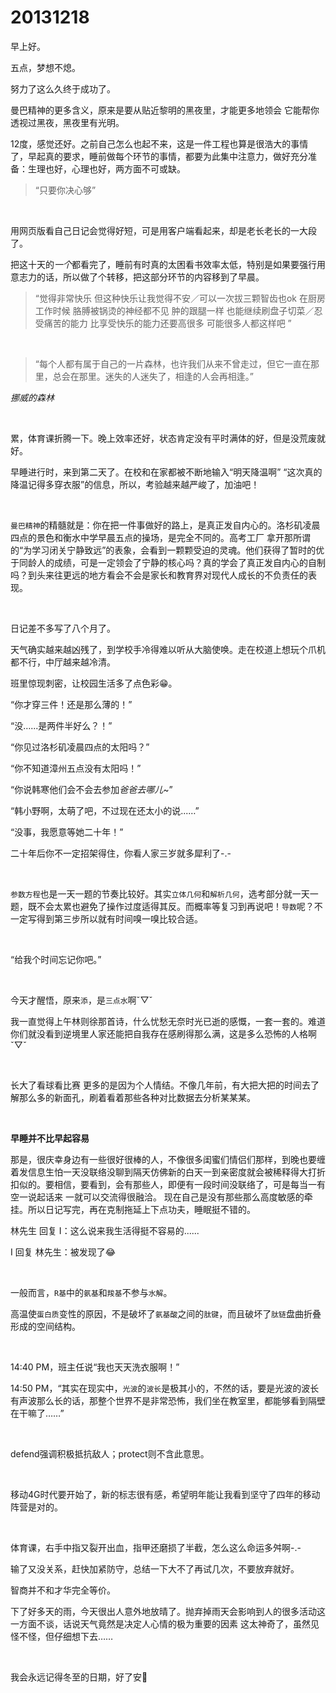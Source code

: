 # 20131218

早上好。

五点，梦想不熄。

努力了这么久终于成功了。

曼巴精神的更多含义，原来是要从贴近黎明的黑夜里，才能更多地领会 它能帮你透视过黑夜，黑夜里有光明。

12度，感觉还好。之前自己怎么也起不来，这是一件工程也算是很浩大的事情了，早起真的要求，睡前做每个环节的事情，都要为此集中注意力，做好充分准备：生理也好，心理也好，两方面不可或缺。

> “只要你决心够”

<br/>

用网页版看自己日记会觉得好短，可是用客户端看起来，却是老长老长的一大段了。

把这十天的*一个*都看完了，睡前有时真的太困看书效率太低，特别是如果要强行用意志力的话，所以做了个转移，把这部分环节的内容移到了早晨。

> “觉得非常快乐 但这种快乐让我觉得不安／可以一次拔三颗智齿也ok 在厨房工作时候 胳膊被锅烫的神经都不见 肿的跟腿一样 也能继续刷盘子切菜／忍受痛苦的能力 比享受快乐的能力还要高很多 可能很多人都这样吧 ”

<br/>

> “每个人都有属于自己的一片森林，也许我们从来不曾走过，但它一直在那里，总会在那里。迷失的人迷失了，相逢的人会再相逢。”

*挪威的森林* 

<br/>

累，体育课折腾一下。晚上效率还好，状态肯定没有平时满体的好，但是没荒废就好。

早睡进行时，来到第二天了。在校和在家都被不断地输入“明天降温啊” “这次真的降温记得多穿衣服”的信息，所以，考验越来越严峻了，加油吧！

<br/>

`曼巴精神`的精髓就是：你在把一件事做好的路上，是真正发自内心的。洛杉矶凌晨四点的景色和衡水中学早晨五点的操场，是完全不同的。高考工厂 拿开那所谓的“为学习闭关宁静致远”的表象，会看到一颗颗受迫的灵魂。他们获得了暂时的优于同龄人的成绩，可是一定领会了宁静的核心吗？真的学会了真正发自内心的自制吗？到头来往更远的地方看会不会是家长和教育界对现代人成长的不负责任的表现。

<br/>

日记差不多写了八个月了。

天气确实越来越凶残了，到学校手冷得难以听从大脑使唤。走在校道上想玩个爪机都不行，中厅越来越冷清。

班里惊现刺密，让校园生活多了点色彩😁。

“你才穿三件！还是那么薄的！”

“没…...是两件半好么？！”

“你见过洛杉矶凌晨四点的太阳吗？”

“你不知道漳州五点没有太阳吗！”

“你说韩寒他们会不会去参加*爸爸去哪儿*~”

“韩小野啊，太萌了吧，不过现在还太小的说...…”

“没事，我愿意等她二十年！”

二十年后你不一定招架得住，你看人家三岁就多犀利了-.-

<br/>

`参数方程`也是一天一题的节奏比较好。其实`立体几何`和`解析几何`，选考部分就一天一题，既不会太累也避免了操作过度适得其反。而概率等复习到再说吧！`导数`呢？不一定写得到第三步所以就有时间嗅一嗅比较合适。

<br/>

“给我个时间忘记你吧。”

<br/>

今天才醒悟，原来`添`，是`三点水`啊ˇ▽ˇ

我一直觉得上午林则徐那首诗，什么忧愁无奈时光已逝的感慨，一套一套的。难道你们就没看到逆境里人家还能把自我存在感刷得那么满，这是多么恐怖的人格啊ˇ▽ˇ

<br/>

长大了看球看比赛 更多的是因为个人情结。不像几年前，有大把大把的时间去了解那么多的新面孔，刷着看着那些各种对比数据去分析某某某。

<br/>

**早睡并不比早起容易**

那是，很庆幸身边有一些很好很棒的人，不像很多闺蜜们情侣们那样，到晚也要缠着发信息生怕一天没联络没聊到隔天仿佛新的白天一到亲密度就会被稀释得大打折扣似的。要相信，要看到，会有那些人，即便有一段时间没联络了，可是每当一有空一说起话来 一就可以交流得很融洽。 现在自己是没有那些那么高度敏感的牵挂。所以日记写完，再在克制拖延上下点功夫，睡眠挺不错的。

林先生 回复 I：这么说来我生活得挺不容易的......

I 回复 林先生：被发现了😂

<br/>

一般而言，`R基`中的`氨基`和`羧基`不参与`水解`。

高温使`蛋白质`变性的原因，不是破坏了`氨基酸`之间的`肽键`，而且破坏了`肽链`盘曲折叠形成的空间结构。

<br/>

14:40 PM，班主任说“我也天天洗衣服啊！”

14:50  PM，“其实在现实中，`光波`的`波长`是极其小的，不然的话，要是光波的波长有声波那么长的话，那整个世界不是非常恐怖，我们坐在教室里，都能够看到隔壁在干嘛了……”

<br/>

defend强调积极抵抗敌人；protect则不含此意思。

<br/>

移动4G时代要开始了，新的标志很有感，希望明年能让我看到坚守了四年的移动阵营是对的。

<br/>

体育课，右手中指又裂开出血，指甲还磨损了半截，怎么这么命运多舛啊-.-

输了又没关系，赶快加紧防守，总结一下大不了再试几次，不要放弃就好。

智商并不和才华完全等价。

下了好多天的雨，今天很出人意外地放晴了。抛弃掉雨天会影响到人的很多活动这一方面不谈，话说天气竟然是决定人心情的极为重要的因素 这太神奇了，虽然见怪不怪，但仔细想下去……

<br/>

我会永远记得冬至的日期，好了安🌙



